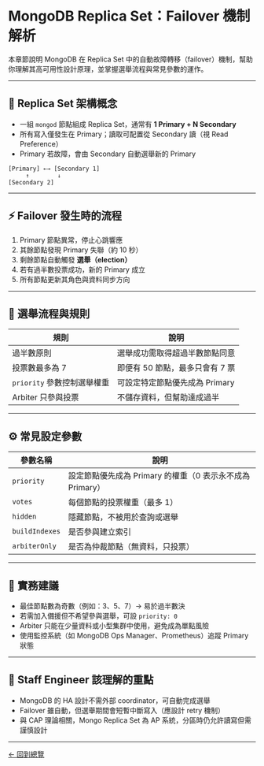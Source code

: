 
# MongoDB Replica Set：Failover 機制解析

本章節說明 MongoDB 在 Replica Set 中的自動故障轉移（failover）機制，幫助你理解其高可用性設計原理，並掌握選舉流程與常見參數的運作。

---

## 🔁 Replica Set 架構概念

- 一組 `mongod` 節點組成 Replica Set，通常有 **1 Primary + N Secondary**
- 所有寫入僅發生在 Primary；讀取可配置從 Secondary 讀（視 Read Preference）
- Primary 若故障，會由 Secondary 自動選舉新的 Primary

```
[Primary] ←→ [Secondary 1]
     ↑        ↓
[Secondary 2]
```

---

## ⚡ Failover 發生時的流程

1. Primary 節點異常，停止心跳響應
2. 其餘節點發現 Primary 失聯（約 10 秒）
3. 剩餘節點自動觸發 **選舉（election）**
4. 若有過半數投票成功，新的 Primary 成立
5. 所有節點更新其角色與資料同步方向

---

## 🧠 選舉流程與規則

| 規則                         | 說明 |
|------------------------------|------|
| 過半數原則                   | 選舉成功需取得超過半數節點同意 |
| 投票數最多為 7               | 即便有 50 節點，最多只會有 7 票 |
| `priority` 參數控制選舉權重 | 可設定特定節點優先成為 Primary |
| Arbiter 只參與投票           | 不儲存資料，但幫助達成過半 |

---

## ⚙️ 常見設定參數

| 參數名稱        | 說明 |
|------------------|------|
| `priority`       | 設定節點優先成為 Primary 的權重（0 表示永不成為 Primary）|
| `votes`          | 每個節點的投票權重（最多 1）|
| `hidden`         | 隱藏節點，不被用於查詢或選舉 |
| `buildIndexes`   | 是否參與建立索引 |
| `arbiterOnly`    | 是否為仲裁節點（無資料，只投票）|

---

## 🧪 實務建議

- 最佳節點數為奇數（例如：3、5、7）→ 易於過半數決
- 若需加入備援但不希望參與選舉，可設 `priority: 0`
- Arbiter 只能在少量資料或小型集群中使用，避免成為單點風險
- 使用監控系統（如 MongoDB Ops Manager、Prometheus）追蹤 Primary 狀態

---

## 🧠 Staff Engineer 該理解的重點

- MongoDB 的 HA 設計不需外部 coordinator，可自動完成選舉
- Failover 雖自動，但選舉期間會短暫中斷寫入（應設計 retry 機制）
- 與 CAP 理論相關，Mongo Replica Set 為 AP 系統，分區時仍允許讀寫但需謹慎設計

---

[← 回到總覽](../Mongo_Summary.md)
